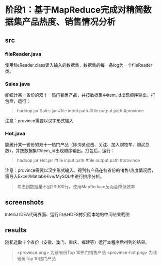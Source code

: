 # 阶段1：基于MapReduce完成对精简数据集产品热度、销售情况分析

## src

### fileReader.java
使用fileReader.class读入输入的数据集，数据集的每一条log为一个fileReader类。

### Sales.java
能统计某一省份的双十一热门销售产品，并按数据集中item_id出现顺序输出。打包后，运行：
> hadoop jar Sales.jar #file input path #file output path #province

注意：province需要以汉字形式输入

### Hot.java
能统计某一省份的双十一热门产品（即浏览点击、关注、加入购物车、购买总数），并按数据集中item_id出现顺序输出。打包后，运行：
> hadoop jar Hot.jar #file input path #file output path #province

注意：province需要以汉字形式输入。得到各产品在各省份的销售/热度情况后，需导入Excel/Matlab/Hive/MySQL中进行排序分析。
> 考虑到数据量不到20000行，使用MapReduce反而会降低效率

## screenshots
IntelliJ IDEA代码界面、运行和从HDFS拷贝回本地的中间结果截图

## results
随机选取十个省份（安徽、澳门、重庆、福建等）运行本程序后得到的结果。
> <province.png> 为该省份Top 10热门销售产品
> <province-hot.png> 为该省份Top 10热门产品
